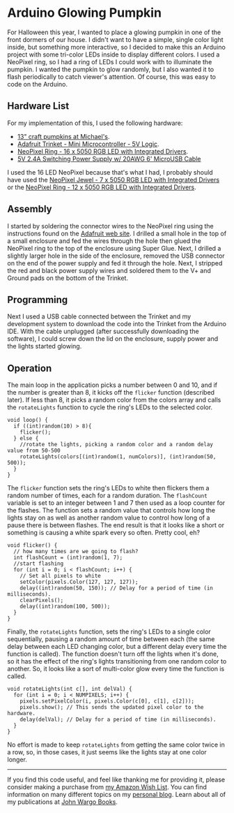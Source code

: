 # Arduino Glowing Pumpkin

For Halloween this year, I wanted to place a glowing pumpkin in one of the front dormers of our house. I didn't want to have a simple, single color light inside, but something more interactive, so I decided to make this an Arduino project with some tri-color LEDs inside to display different colors. I used a NeoPixel ring, so I had a ring of LEDs I could work with to illuminate the pumpkin. I wanted the pumpkin to glow randomly, but I also wanted it to flash periodically to catch viewer's attention. Of course, this was easy to code on the Arduino. 

## Hardware List

For my implementation of this, I used the following hardware:

+ [13" craft pumpkins at Michael's](http://www.michaels.com/13in-orange-craft-pumpkin-by-ashland/10476419.html).
+ [Adafruit Trinket - Mini Microcontroller - 5V Logic](https://www.adafruit.com/products/1501).
+ [NeoPixel Ring - 16 x 5050 RGB LED with Integrated Drivers](https://www.adafruit.com/products/1463).
+ [5V 2.4A Switching Power Supply w/ 20AWG 6' MicroUSB Cable](https://www.adafruit.com/products/1995)
 
I used the 16 LED NeoPixel because that's what I had, I probably should have used the [NeoPixel Jewel - 7 x 5050 RGB LED with Integrated Drivers](https://www.adafruit.com/products/2226) or the [NeoPixel Ring - 12 x 5050 RGB LED with Integrated Drivers](https://www.adafruit.com/products/1643).

## Assembly

I started by soldering the connector wires to the NeoPixel ring using the instructions found on the [Adafruit web site](https://learn.adafruit.com/adafruit-neopixel-uberguide/basic-connections). I drilled a small hole in the top of a small enclosure and fed the wires through the hole then glued the NeoPixel ring to the top of the enclosure using Super Glue. Next, I drilled a slightly larger hole in the side of the enclosure, removed the USB connector on the end of the power supply and fed it through the hole. Next, I stripped the red and black power supply wires and soldered them to the V+ and Ground pads on the bottom of the Trinket.

## Programming

Next I used a USB cable connected between the Trinket and my development system to download the code into the Trinket from the Arduino IDE. With the cable unplugged (after successfully downloading the software), I could screw down the lid on the enclosure, supply power and the lights started glowing.

## Operation

The main loop in the application picks a number between 0 and 10, and if the number is greater than 8, it kicks off the `flicker` function (described later). If less than 8, it picks a random color from the colors array and calls the `rotateLights` function to cycle the ring's LEDs to the selected color.  

	void loop() {
	  if ((int)random(10) > 8){
	    flicker();
	  } else {
  	    //rotate the lights, picking a random color and a random delay value from 50-500
	    rotateLights(colors[(int)random(1, numColors)], (int)random(50, 500));
	  }
	}

The `flicker` function sets the ring's LEDs to white then flickers them a random number of times, each for a random duration. The `flashCount` variable is set to an integer between 1 and 7 then  used as a loop counter for the flashes. The function sets a random value that controls how long the lights stay on as well as another random value to control how long of a pause there is between flashes. The end result is that it looks like a short or something is causing a white spark every so often. Pretty cool, eh?

	void flicker() {
	  // how many times are we going to flash?
	  int flashCount = (int)random(1, 7);
	  //start flashing
	  for (int i = 0; i < flashCount; i++) {
	    // Set all pixels to white
	    setColor(pixels.Color(127, 127, 127));
	    delay((int)random(50, 150)); // Delay for a period of time (in milliseconds).
	    clearPixels();
	    delay((int)random(100, 500));
	  }
	}

Finally, the `rotateLights` function, sets the ring's LEDs to a single color sequentially, pausing a random amount of time between each (the same delay between each LED changing color, but a different delay every time the function is called). The function doesn't turn off the lights when it's done, so it has the effect of the ring's lights transitioning from one random color to another. So, it looks like a sort of multi-color glow every time the function is called.  

	void rotateLights(int c[], int delVal) {
	  for (int i = 0; i < NUMPIXELS; i++) {
	    pixels.setPixelColor(i, pixels.Color(c[0], c[1], c[2]));
	    pixels.show(); // This sends the updated pixel color to the hardware.
	    delay(delVal); // Delay for a period of time (in milliseconds).
	  }  
	}

No effort is made to keep `rotateLights` from getting the same color twice in a row, so, in those cases, it just seems like the lights stay at one color longer.

***

If you find this code useful, and feel like thanking me for providing it, please consider making a purchase from [my Amazon Wish List](https://amzn.com/w/1WI6AAUKPT5P9). You can find information on many different topics on my [personal blog](http://www.johnwargo.com). Learn about all of my publications at [John Wargo Books](http://www.johnwargobooks.com). 
            